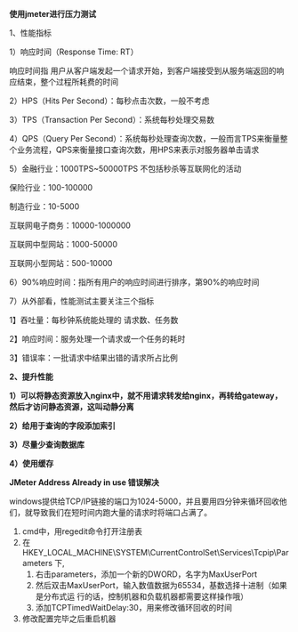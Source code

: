 **使用jmeter进行压力测试**

1、性能指标

1）响应时间（Response Time: RT）

响应时间指 用户从客户端发起一个请求开始，到客户端接受到从服务端返回的响应结束，整个过程所耗费的时间

2）HPS（Hits Per Second）：每秒点击次数，一般不考虑

3）TPS（Transaction Per Second）：系统每秒处理交易数

4）QPS（Query Per Second）：系统每秒处理查询次数，一般而言TPS来衡量整个业务流程，QPS来衡量接口查询次数，用HPS来表示对服务器单击请求

5）金融行业：1000TPS~50000TPS 不包括秒杀等互联网化的活动

保险行业：100-100000

制造行业：10-5000

互联网电子商务：10000-1000000

互联网中型网站：1000-50000

互联网小型网站：500-10000

6）90%响应时间：指所有用户的响应时间进行排序，第90%的响应时间

7）从外部看，性能测试主要关注三个指标

1】吞吐量：每秒钟系统能处理的 请求数、任务数

2】响应时间：服务处理一个请求或一个任务的耗时

3】错误率：一批请求中结果出错的请求所占比例

**2、提升性能**

**1）可以将静态资源放入nginx中，就不用请求转发给nginx，再转给gateway，然后才访问静态资源，这叫动静分离**

**2）给用于查询的字段添加索引**

**3）尽量少查询数据库**

**4）使用缓存**



**JMeter Address Already in use 错误解决**

windows提供给TCP/IP链接的端口为1024-5000，并且要用四分钟来循环回收他们，就导致我们在短时间内跑大量的请求时将端口占满了。

1. cmd中，用regedit命令打开注册表
2. 在 HKEY_LOCAL_MACHINE\SYSTEM\CurrentControlSet\Services\Tcpip\Parameters 下,
   1. 右击parameters，添加一个新的DWORD，名字为MaxUserPort
   2. 然后双击MaxUserPort，输入数值数据为65534，基数选择十进制（如果是分布式运
      行的话，控制机器和负载机器都需要这样操作哦）
   3. 添加TCPTimedWaitDelay:30，用来修改循环回收的时间
3. 修改配置完毕之后重启机器